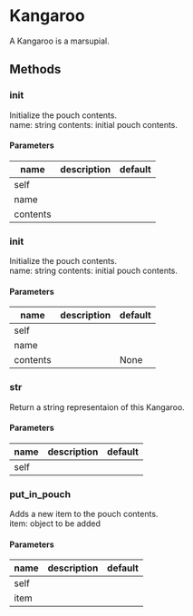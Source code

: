 # Kangaroo

A Kangaroo is a marsupial.

## Methods

### **init**

Initialize the pouch contents.  
name: string contents: initial pouch contents.

#### Parameters

| name     | description | default |
| -------- | ----------- | ------- |
| self     |             |
| name     |             |
| contents |             |

### **init**

Initialize the pouch contents.  
name: string contents: initial pouch contents.

#### Parameters

| name     | description | default |
| -------- | ----------- | ------- |
| self     |             |
| name     |             |
| contents |             | None    |

### **str**

Return a string representaion of this Kangaroo.

#### Parameters

| name | description | default |
| ---- | ----------- | ------- |
| self |             |

### put_in_pouch

Adds a new item to the pouch contents.  
item: object to be added

#### Parameters

| name | description | default |
| ---- | ----------- | ------- |
| self |             |
| item |             |
